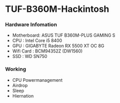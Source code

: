 # TUF-B360M-Hackintosh


### Hardware Infomation

- Motherboard: ASUS TUF B360M-PLUS GAMING S
- CPU : Intel Core i5 8400
- GPU : GIGABYTE Radeon RX 5500 XT OC 8G
- Wifi Card : BCM94352Z (DW1560)
- SSD : WD SN750

### Working

- CPU Powermanagement
- Airdrop
- Sleep
- Hiernation
